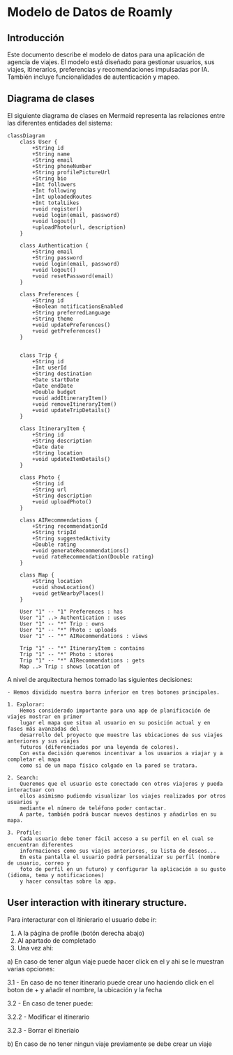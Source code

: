 # Modelo de Datos de Roamly  

## Introducción  
Este documento describe el modelo de datos para una aplicación de agencia de viajes. El modelo está diseñado para gestionar usuarios, sus viajes, itinerarios, preferencias y recomendaciones impulsadas por IA. También incluye funcionalidades de autenticación y mapeo.  

## Diagrama de clases 
El siguiente diagrama de clases en Mermaid representa las relaciones entre las diferentes entidades del sistema:

```mermaid  
classDiagram  
    class User {  
        +String id  
        +String name  
        +String email  
        +String phoneNumber
        +String profilePictureUrl
        +String bio
        +Int followers
        +Int following
        +Int uploadedRoutes
        +Int totalLikes
        +void register()  
        +void login(email, password)  
        +void logout()
        +uploadPhoto(url, description)  
    }  
    
    class Authentication {
        +String email
        +String password
        +void login(email, password)  
        +void logout()  
        +void resetPassword(email)  
    }
    
    class Preferences {  
        +String id  
        +Boolean notificationsEnabled  
        +String preferredLanguage  
        +String theme  
        +void updatePreferences()
        +void getPreferences() 
    }  
    
  
    class Trip {  
        +String id
        +Int userId  
        +String destination  
        +Date startDate  
        +Date endDate  
        +Double budget  
        +void addItineraryItem()  
        +void removeItineraryItem()
        +void updateTripDetails()   
    }  
    
    class ItineraryItem {  
        +String id  
        +String description  
        +Date date  
        +String location  
        +void updateItemDetails()  
    }  
    
    class Photo {  
        +String id  
        +String url  
        +String description  
        +void uploadPhoto()  
    }  
    
    class AIRecommendations {  
        +String recommendationId  
        +String tripId  
        +String suggestedActivity  
        +Double rating  
        +void generateRecommendations()
        +void rateRecommendation(Double rating)  
    }  
    
    class Map {
        +String location
        +void showLocation()  
        +void getNearbyPlaces()  
    }  

    User "1" -- "1" Preferences : has  
    User "1" ..> Authentication : uses  
    User "1" -- "*" Trip : owns  
    User "1" -- "*" Photo : uploads  
    User "1" -- "*" AIRecommendations : views  

    Trip "1" -- "*" ItineraryItem : contains  
    Trip "1" -- "*" Photo : stores  
    Trip "1" -- "*" AIRecommendations : gets  
    Map ..> Trip : shows location of
```

A nivel de arquitectura hemos tomado las siguientes decisiones:

    - Hemos dividido nuestra barra inferior en tres botones principales.

    1. Explorar:
        Hemos considerado importante para una app de planificación de viajes mostrar en primer
        lugar el mapa que situa al usuario en su posición actual y en fases más avanzadas del 
        desarrollo del proyecto que muestre las ubicaciones de sus viajes anteriores y sus viajes
        futuros (diferenciados por una leyenda de colores).
        Con esta decisión queremos incentivar a los usuarios a viajar y a completar el mapa 
        como si de un mapa físico colgado en la pared se tratara.

    2. Search: 
        Queremos que el usuario este conectado con otros viajeros y pueda interactuar con 
        ellos asimismo pudiendo visualizar los viajes realizados por otros usuarios y
        mediante el número de teléfono poder contactar.
        A parte, también podrá buscar nuevos destinos y añadirlos en su mapa.

    3. Profile: 
        Cada usuario debe tener fácil acceso a su perfil en el cual se encuentran diferentes
        informaciones como sus viajes anteriores, su lista de deseos...
        En esta pantalla el usuario podrá personalizar su perfil (nombre de usuario, correo y 
        foto de perfil en un futuro) y configurar la aplicación a su gusto (idioma, tema y notificaciones) 
        y hacer consultas sobre la app.


## User interaction with itinerary structure.
Para interacturar con el itinierario el usuario debe ir:
1. A la pàgina de profile (botón derecha abajo)
2. Al apartado de completado
3. Una vez ahi:

a) En caso de tener algun viaje puede hacer click en el y ahi se le muestran varias opciones:

3.1 - En caso de no tener itinerario puede crear uno haciendo click en el boton de + y añadir el nombre, la ubicación y la fecha

3.2 - En caso de tener puede:
    
3.2.2 - Modificar el itinerario

3.2.3 - Borrar el itineriaio


b) En caso de no tener ningun viaje previamente se debe crear un viaje
